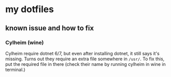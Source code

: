 # my dotfiles

## known issue and how to fix

### Cylheim (wine)
Cylheim require dotnet 6/7, but even after installing dotnet, it still says it's missing.
Turns out they require an extra file somewhere in `/usr/`.
To fix this, put the required file in there (check their name by running cylheim in wine in terminal.)

